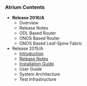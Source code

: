 ### Atrium Contents
* **Release 2016/A**
    + Overview
    + Release Notes
    + ODL Based Router
    + ONOS Based Router
    + ONOS Based Leaf-Spine Fabric
* Release 2015/A
    + [Introduction](https://github.com/onfsdn/atrium-docs/wiki/Introduction-(15A))
    + [Release Notes](https://github.com/onfsdn/atrium-docs/wiki/Release-Notes-15A)
    + [Installation Guide](https://github.com/onfsdn/atrium-docs/wiki/Installation-Guide-(15A))
    + User Guide
    + System Architecture
    + Test Infrastructure